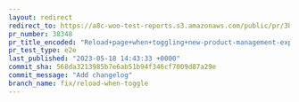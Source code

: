 ```yaml
---
layout: redirect
redirect_to: https://a8c-woo-test-reports.s3.amazonaws.com/public/pr/38348/e2e/index.html
pr_number: 38348
pr_title_encoded: "Reload+page+when+toggling+new-product-management-experience"
pr_test_type: e2e
last_published: "2023-05-18 14:43:33 +0000"
commit_sha: 568da3213985b7e6ab51b94f346cf7009d87a29e
commit_message: "Add changelog"
branch_name: fix/reload-when-toggle
---
```

